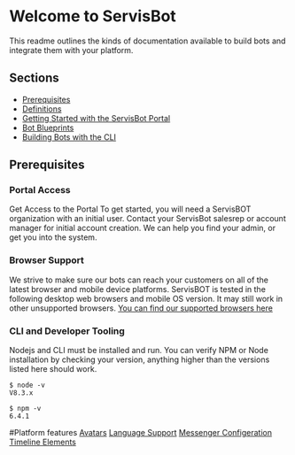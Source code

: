 # Welcome to ServisBot

This readme outlines the kinds of documentation available to build bots and integrate them with your platform.

## Sections

* [Prerequisites](#prerequisites)
* [Definitions](definitions.md)
* [Getting Started with the ServisBot Portal](getting-started.md)
* [Bot Blueprints](bot-blueprints.md)
* [Building Bots with the CLI](getting-started-cli.md)

## <a name="prerequisites"></a>Prerequisites

### Portal Access
Get Access to the Portal
To get started, you will need a ServisBOT organization with an initial user.
Contact your ServisBot salesrep or account manager for initial account creation. We can help you find your admin, or get you into the system.


### Browser Support

We strive to make sure our bots can reach your customers on all of the latest browser and mobile device platforms. ServisBOT is tested in the following desktop web browsers and mobile OS version. It may still work in other unsupported browsers. [You can find our supported browsers here](https://servisbot.com/support/)


### CLI and Developer Tooling
Nodejs and CLI must be installed and run.
You can verify NPM or Node installation by checking your version, anything higher than the versions listed here should work.

```
$ node -v
V8.3.x

$ npm -v
6.4.1
```

#Platform features
[Avatars](platform/avatars.md)
[Language Support](platform/language-support.md)
[Messenger Configeration](messenger-configuration)
[Timeline Elements]()
